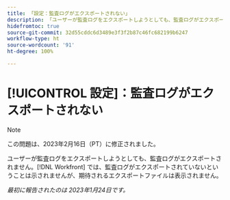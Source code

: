 ```yaml
---
title: 「設定：監査ログがエクスポートされない」
description: 「ユーザーが監査ログをエクスポートしようとしても、監査ログがエクスポートされません。Workfront では、監査ログがエクスポートされていないということは示されませんが、期待されるエクスポートファイルは表示されません。」
hidefromtoc: true
source-git-commit: 32d55cddc6d3489e3f3f2b87c46fc682199b6247
workflow-type: ht
source-wordcount: '91'
ht-degree: 100%

---
```



# [!UICONTROL 設定]：監査ログがエクスポートされない

>[!NOTE]
>
>この問題は、2023年2月16日（PT）に修正されました。

ユーザーが監査ログをエクスポートしようとしても、監査ログがエクスポートされません。[!DNL Workfront] では、監査ログがエクスポートされていないということは示されませんが、期待されるエクスポートファイルは表示されません。

_最初に報告されたのは 2023年1月24日です。_

